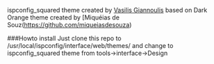 ispconfig_squared theme created by [Vasilis Giannoulis](https://github.com/vgiannoul) based on Dark Orange theme created by [Miquéias de Souz(https://github.com/miqueiasdesouza)

###Howto install 
Just clone this repo to /usr/local/ispconfig/interface/web/themes/ and change to  ispconfig_squared theme from tools->interface->Design


